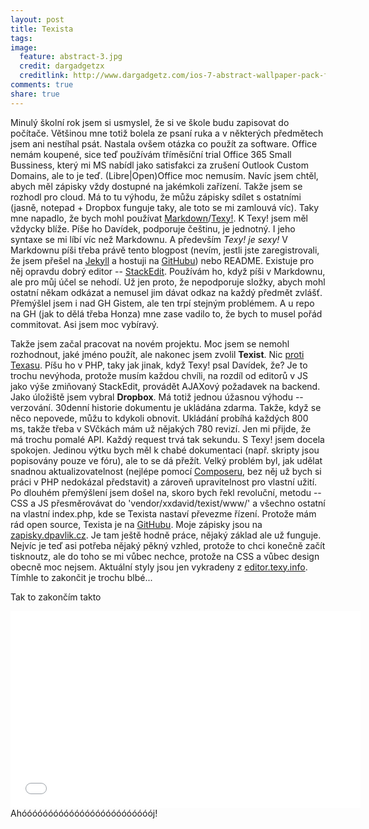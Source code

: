 ```yaml
---
layout: post
title: Texista
tags:
image:
  feature: abstract-3.jpg
  credit: dargadgetzx
  creditlink: http://www.dargadgetz.com/ios-7-abstract-wallpaper-pack-for-iphone-5-and-ipod-touch-retina/
comments: true
share: true
---
```

Minulý školní rok jsem si usmyslel, že si ve škole budu zapisovat do počítače. Většinou mne totiž bolela ze psaní ruka a v některých předmětech jsem ani nestíhal psát.
Nastala ovšem otázka co použít za software. Office nemám koupené, sice teď používám tříměsíční trial Office 365 Small Bussiness, který mi MS nabídl jako satisfakci za zrušení Outlook Custom Domains, ale to je teď. (Libre|Open)Office moc nemusím. Navíc jsem chtěl, abych měl zápisky vždy dostupné na jakémkoli zařízení. Takže jsem se rozhodl pro cloud. Má to tu výhodu, že můžu zápisky sdílet s ostatními (jasně, notepad + Dropbox funguje taky, ale toto se mi zamlouvá víc).
Taky mne napadlo, že bych mohl používat [Markdown](http://daringfireball.net/projects/markdown/)/[Texy!](http://texy.info/cs/). K Texy! jsem měl vždycky blíže. Píše ho Davídek, podporuje češtinu, je jednotný. I jeho syntaxe se mi líbí víc než Markdownu. A především *Texy! je sexy!*
V Markdownu píši třeba právě tento blogpost (nevím, jestli jste zaregistrovali, že jsem přešel na [Jekyll](http://jekyllrb.com/) a hostuji na [GitHubu](https://github.com/xxdavid/blog)) nebo README. Existuje pro něj opravdu dobrý editor -- [StackEdit](https://stackedit.io). Používám ho, když píši v Markdownu, ale pro můj účel se nehodí. Už jen proto, že nepodporuje složky, abych mohl ostatní někam odkázat a nemusel jim dávat odkaz na každý předmět zvlášť. Přemýšlel jsem i nad GH Gistem, ale ten trpí stejným problémem. A u repo na GH (jak to dělá třeba Honza) mne zase vadilo to, že bych to musel pořád commitovat. Asi jsem moc vybíravý.

Takže jsem začal pracovat na novém projektu. Moc jsem se nemohl rozhodnout, jaké jméno použít, ale nakonec jsem zvolil **Texist**. Nic [proti Texasu](http://www.urbandictionary.com/define.php?term=Texist).
Píšu ho v PHP, taky jak jinak, když Texy! psal Davídek, že? Je to trochu nevýhoda, protože musím každou chvíli, na rozdíl od editorů v JS jako výše zmiňovaný StackEdit, provádět AJAXový požadavek na backend. Jako úložiště jsem vybral **Dropbox**. Má totiž jednou úžasnou výhodu -- verzování. 30denní historie dokumentu je ukládána zdarma. Takže, když se něco nepovede, můžu to kdykoli obnovit. Ukládání probíhá každých 800 ms, takže třeba v SVčkách mám už nějakých 780 revizí. Jen mi přijde, že má trochu pomalé API. Každý request trvá tak sekundu.
S Texy! jsem docela spokojen. Jedinou výtku bych měl k chabé dokumentaci (např. skripty jsou popisovány pouze ve fóru), ale to se dá přežít.
Velký problém byl, jak udělat snadnou aktualizovatelnost (nejlépe pomocí [Composeru](http://getcomposer.org/), bez něj už bych si práci v PHP nedokázal představit) a zároveň upravitelnost pro vlastní užití. Po dlouhém přemýšlení jsem došel na, skoro bych řekl revoluční, metodu -- CSS a JS přesměrovávat do 'vendor/xxdavid/texist/www/' a všechno  ostatní na vlastní index.php, kde se Texista nastaví převezme řízení.
Protože mám rád open source, Texista je na [GitHubu](https://github.com/xxdavid/texist). Moje zápisky jsou na [zapisky.dpavlik.cz](http://zapisky.dpavlik.cz/). Je tam ještě hodně práce, nějaký základ ale už funguje. Nejvíc je teď asi potřeba nějaký pěkný vzhled, protože to chci konečně začít tisknoutz, ale do toho se mi vůbec nechce, protože na CSS a vůbec design obecně moc nejsem. Aktuální styly jsou jen vykradeny z [editor.texy.info](http://editor.texy.info/).
Tímhle to zakončit je trochu blbé...

Tak to zakončím takto
<iframe width="560" height="315" src="//www.youtube.com/embed/aZH_qZD7q7s?rel=0" frameborder="0" allowfullscreen></iframe>
Ahóóóóóóóóóóóóóóóóóóóóóóóóój!
